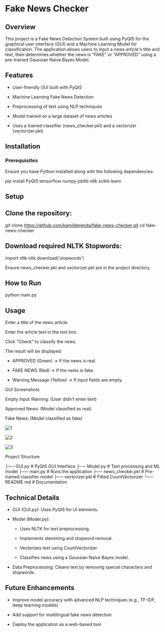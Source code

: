 # Fake News Checker

## Overview

This project is a Fake News Detection System built using PyQt5 for the graphical user interface (GUI) and a Machine Learning Model for classification. The application allows users to input a news article's title and text, then determines whether the news is "FAKE" or "APPROVED" using a pre-trained Gaussian Naïve Bayes Model.

## Features

* User-friendly GUI built with PyQt5

* Machine Learning Fake News Detection

* Preprocessing of text using NLP techniques

* Model trained on a large dataset of news articles

* Uses a trained classifier (news_checker.pkl) and a vectorizer (vectorizer.pkl)

## Installation

### Prerequisites

Ensure you have Python installed along with the following dependencies:

pip install PyQt5 tensorflow numpy joblib nltk scikit-learn

## Setup

## Clone the repository:

git clone https://github.com/kamilderenda/fake-news-checker.git
cd fake-news-checker

## Download required NLTK Stopwords:

import nltk
nltk.download('stopwords')

Ensure news_checker.pkl and vectorizer.pkl are in the project directory.

## How to Run

python main.py

## Usage

Enter a title of the news article.

Enter the article text in the text box.

Click "Check" to classify the news.

The result will be displayed:

* APPROVED (Green) → If the news is real.

* FAKE NEWS (Red) → If the news is fake.

* Warning Message (Yellow) → If input fields are empty.

GUI Screenshots

Empty Input Warning: (User didn't enter text)

Approved News: (Model classified as real)

Fake News: (Model classified as fake)

![1](https://github.com/user-attachments/assets/3f7cf2f4-8c3f-47e0-beb4-1f1e2a751794)

![2](https://github.com/user-attachments/assets/c89805ea-a3a5-48d4-9480-9eb28b7ebc40)

![3](https://github.com/user-attachments/assets/9a5ba7e9-40cd-485e-8877-44069eed0fba)


Project Structure

├── GUI.py  # PyQt5 GUI Interface
├── Model.py  # Text processing and ML model
├── main.py  # Runs the application
├── news_checker.pkl  # Pre-trained classifier model
├── vectorizer.pkl  # Fitted CountVectorizer
└── README.md  # Documentation

## Technical Details

* GUI (GUI.py): Uses PyQt5 for UI elements.

* Model (Model.py):

  * Uses NLTK for text preprocessing.

  * Implements stemming and stopword removal.

  * Vectorizes text using CountVectorizer.

  * Classifies news using a Gaussian Naïve Bayes model.

* Data Preprocessing: Cleans text by removing special characters and stopwords.

## Future Enhancements

* Improve model accuracy with advanced NLP techniques (e.g., TF-IDF, deep learning models)

* Add support for multilingual fake news detection

* Deploy the application as a web-based tool
